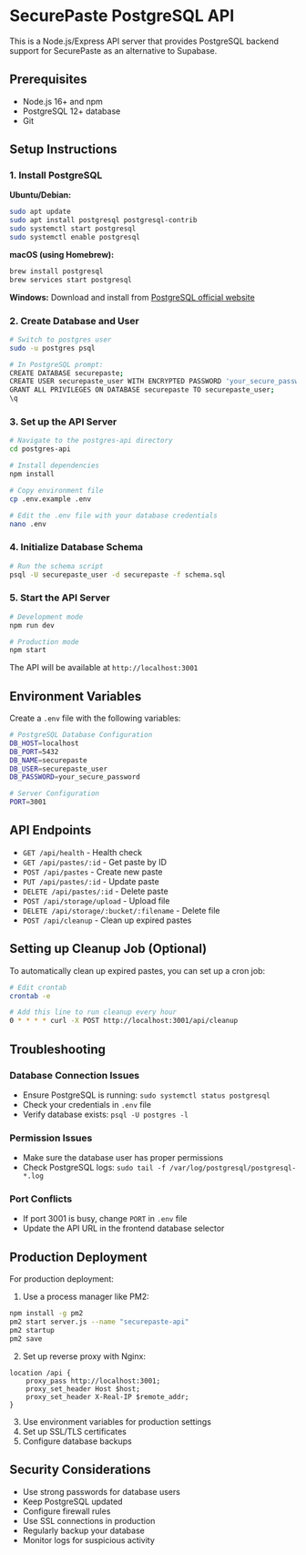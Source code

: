 # SecurePaste PostgreSQL API

This is a Node.js/Express API server that provides PostgreSQL backend support for SecurePaste as an alternative to Supabase.

## Prerequisites

- Node.js 16+ and npm
- PostgreSQL 12+ database
- Git

## Setup Instructions

### 1. Install PostgreSQL

**Ubuntu/Debian:**
```bash
sudo apt update
sudo apt install postgresql postgresql-contrib
sudo systemctl start postgresql
sudo systemctl enable postgresql
```

**macOS (using Homebrew):**
```bash
brew install postgresql
brew services start postgresql
```

**Windows:**
Download and install from [PostgreSQL official website](https://www.postgresql.org/download/windows/)

### 2. Create Database and User

```bash
# Switch to postgres user
sudo -u postgres psql

# In PostgreSQL prompt:
CREATE DATABASE securepaste;
CREATE USER securepaste_user WITH ENCRYPTED PASSWORD 'your_secure_password';
GRANT ALL PRIVILEGES ON DATABASE securepaste TO securepaste_user;
\q
```

### 3. Set up the API Server

```bash
# Navigate to the postgres-api directory
cd postgres-api

# Install dependencies
npm install

# Copy environment file
cp .env.example .env

# Edit the .env file with your database credentials
nano .env
```

### 4. Initialize Database Schema

```bash
# Run the schema script
psql -U securepaste_user -d securepaste -f schema.sql
```

### 5. Start the API Server

```bash
# Development mode
npm run dev

# Production mode
npm start
```

The API will be available at `http://localhost:3001`

## Environment Variables

Create a `.env` file with the following variables:

```bash
# PostgreSQL Database Configuration
DB_HOST=localhost
DB_PORT=5432
DB_NAME=securepaste
DB_USER=securepaste_user
DB_PASSWORD=your_secure_password

# Server Configuration
PORT=3001
```

## API Endpoints

- `GET /api/health` - Health check
- `GET /api/pastes/:id` - Get paste by ID
- `POST /api/pastes` - Create new paste
- `PUT /api/pastes/:id` - Update paste
- `DELETE /api/pastes/:id` - Delete paste
- `POST /api/storage/upload` - Upload file
- `DELETE /api/storage/:bucket/:filename` - Delete file
- `POST /api/cleanup` - Clean up expired pastes

## Setting up Cleanup Job (Optional)

To automatically clean up expired pastes, you can set up a cron job:

```bash
# Edit crontab
crontab -e

# Add this line to run cleanup every hour
0 * * * * curl -X POST http://localhost:3001/api/cleanup
```

## Troubleshooting

### Database Connection Issues
- Ensure PostgreSQL is running: `sudo systemctl status postgresql`
- Check your credentials in `.env` file
- Verify database exists: `psql -U postgres -l`

### Permission Issues
- Make sure the database user has proper permissions
- Check PostgreSQL logs: `sudo tail -f /var/log/postgresql/postgresql-*.log`

### Port Conflicts
- If port 3001 is busy, change `PORT` in `.env` file
- Update the API URL in the frontend database selector

## Production Deployment

For production deployment:

1. Use a process manager like PM2:
```bash
npm install -g pm2
pm2 start server.js --name "securepaste-api"
pm2 startup
pm2 save
```

2. Set up reverse proxy with Nginx:
```nginx
location /api {
    proxy_pass http://localhost:3001;
    proxy_set_header Host $host;
    proxy_set_header X-Real-IP $remote_addr;
}
```

3. Use environment variables for production settings
4. Set up SSL/TLS certificates
5. Configure database backups

## Security Considerations

- Use strong passwords for database users
- Keep PostgreSQL updated
- Configure firewall rules
- Use SSL connections in production
- Regularly backup your database
- Monitor logs for suspicious activity